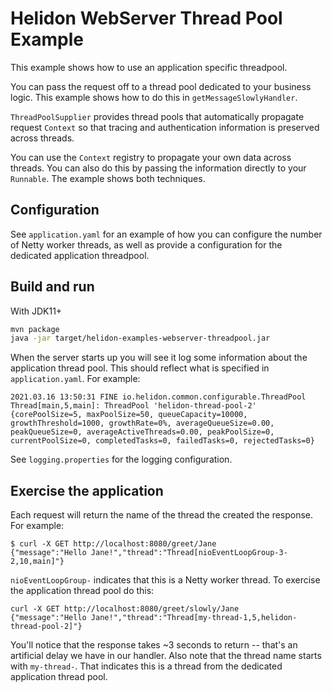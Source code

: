# Helidon WebServer Thread Pool Example

This example shows how to use an application specific threadpool.

You can pass the request off to a thread pool dedicated to your business logic.
This example shows how to do this in `getMessageSlowlyHandler`.

`ThreadPoolSupplier` provides thread pools that automatically propagate
request `Context` so that tracing and authentication information is preserved across threads.

You can use the `Context` registry to propagate your own data across threads. You can
 also do this by passing the information directly to your `Runnable`. The
example shows both techniques.

## Configuration

See `application.yaml` for an example of how you can configure the number of Netty
worker threads, as well as provide a configuration for the dedicated application
threadpool.

## Build and run

With JDK11+
```bash
mvn package
java -jar target/helidon-examples-webserver-threadpool.jar
```

When the server starts up you will see it log some information about the application
thread pool. This should reflect what is specified in `application.yaml`. For example:

```
2021.03.16 13:50:31 FINE io.helidon.common.configurable.ThreadPool Thread[main,5,main]: ThreadPool 'helidon-thread-pool-2' {corePoolSize=5, maxPoolSize=50, queueCapacity=10000, growthThreshold=1000, growthRate=0%, averageQueueSize=0.00, peakQueueSize=0, averageActiveThreads=0.00, peakPoolSize=0, currentPoolSize=0, completedTasks=0, failedTasks=0, rejectedTasks=0}
```

See `logging.properties` for the logging configuration.

## Exercise the application

Each request will return the name of the thread the created the response. For example:

```
$ curl -X GET http://localhost:8080/greet/Jane
{"message":"Hello Jane!","thread":"Thread[nioEventLoopGroup-3-2,10,main]"}
```

`nioEventLoopGroup-` indicates that this is a Netty worker thread. To exercise
the application thread pool do this:

```
curl -X GET http://localhost:8080/greet/slowly/Jane
{"message":"Hello Jane!","thread":"Thread[my-thread-1,5,helidon-thread-pool-2]"}
```

You'll notice that the response takes ~3 seconds to return -- that's an artificial delay
we have in our handler. Also note that the thread name starts with `my-thread-`. That indicates
this is a thread from the dedicated application thread pool.

